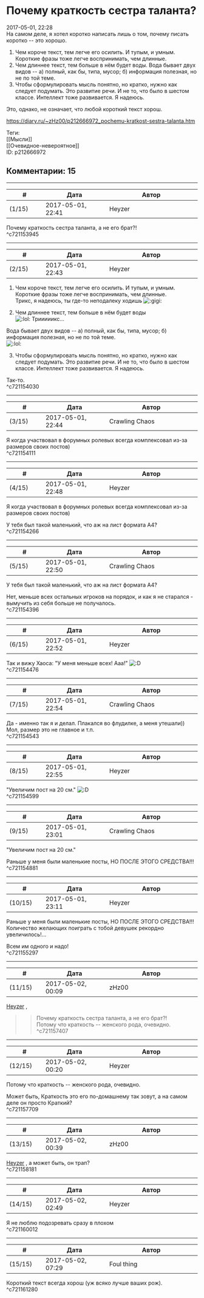 Почему краткость сестра таланта?
================================

  
2017-05-01, 22:28  
 На самом деле, я хотел коротко написать лишь о том, почему писать коротко -- это хорошо.   
 1. Чем короче текст, тем легче его осилить. И тупым, и умным. Короткие фразы тоже легче воспринимать, чем длинные.   
 2. Чем длиннее текст, тем больше в нём будет воды. Вода бывает двух видов -- а) полный, как бы, типа, мусор; б) информация полезная, но не по той теме.   
 3. Чтобы сформулировать мысль понятно, но кратко, нужно как следует подумать. Это развитие речи. И не то, что было в шестом классе. Интеллект тоже развивается. Я надеюсь.   
   
 Это, однако, не означает, что любой короткий текст хорош.   
  
<https://diary.ru/~zHz00/p212666972_pochemu-kratkost-sestra-talanta.htm>  
  
Теги:  
[[Мысли]]  
[[Очевидное-невероятное]]  
ID: p212666972  


Комментарии: 15
---------------

  


---



|         #         |              Дата              |                     Автор                     |           ID           |
| --- | --- | --- | --- |
| (1/15) | 2017-05-01, 22:41 | Heyzer | c721153945 |

  
 Почему краткость сестра таланта, а не его брат?!   
 ^c721153945

---



|         #         |              Дата              |                     Автор                     |           ID           |
| --- | --- | --- | --- |
| (2/15) | 2017-05-01, 22:43 | Heyzer | c721154030 |

  
  1. Чем короче текст, тем легче его осилить. И тупым, и умным. Короткие фразы тоже легче воспринимать, чем длинные.    
 Трикс, я надеюсь, ты где-то неподалеку ходишь ![:gigi:](http://static.diary.ru/picture/1134.gif)   
   
  2. Чем длиннее текст, тем больше в нём будет воды    
 ![:lol:](http://static.diary.ru/picture/1135.gif) Трииииикс...   
   
  Вода бывает двух видов -- а) полный, как бы, типа, мусор; б) информация полезная, но не по той теме.    
 ![:lol:](http://static.diary.ru/picture/1135.gif)   
   
  3. Чтобы сформулировать мысль понятно, но кратко, нужно как следует подумать. Это развитие речи. И не то, что было в шестом классе. Интеллект тоже развивается. Я надеюсь.    
   
 Так-то.   
 ^c721154030

---



|         #         |              Дата              |                     Автор                     |           ID           |
| --- | --- | --- | --- |
| (3/15) | 2017-05-01, 22:44 | Crawling Chaos | c721154111 |

  
 Я когда участвовал в форумных ролевых всегда комплексовал из-за размеров своих постов)   
 ^c721154111

---



|         #         |              Дата              |                     Автор                     |           ID           |
| --- | --- | --- | --- |
| (4/15) | 2017-05-01, 22:48 | Heyzer | c721154266 |

  
  Я когда участвовал в форумных ролевых всегда комплексовал из-за размеров своих постов)    
   
 У тебя был такой маленький, что аж на лист формата А4?   
 ^c721154266

---



|         #         |              Дата              |                     Автор                     |           ID           |
| --- | --- | --- | --- |
| (5/15) | 2017-05-01, 22:50 | Crawling Chaos | c721154396 |

  
  У тебя был такой маленький, что аж на лист формата А4?    
   
 Нет, меньше всех остальных игроков на порядок, и как я не старался - вымучить из себя больше не получалось.   
 ^c721154396

---



|         #         |              Дата              |                     Автор                     |           ID           |
| --- | --- | --- | --- |
| (6/15) | 2017-05-01, 22:52 | Heyzer | c721154476 |

  
 Так и вижу Хаоса: "У меня меньше всех! Ааа!" ![:D](http://static.diary.ru/picture/1131.gif)   
 ^c721154476

---



|         #         |              Дата              |                     Автор                     |           ID           |
| --- | --- | --- | --- |
| (7/15) | 2017-05-01, 22:54 | Crawling Chaos | c721154543 |

  
 Да - именно так я и делал. Плакался во флудилке, а меня утешали)) Мол, размер это не главное и т.п.   
 ^c721154543

---



|         #         |              Дата              |                     Автор                     |           ID           |
| --- | --- | --- | --- |
| (8/15) | 2017-05-01, 22:55 | Heyzer | c721154599 |

  
 "Увеличим пост на 20 см." ![:D](http://static.diary.ru/picture/1131.gif)   
 ^c721154599

---



|         #         |              Дата              |                     Автор                     |           ID           |
| --- | --- | --- | --- |
| (9/15) | 2017-05-01, 23:01 | Crawling Chaos | c721154881 |

  
  "Увеличим пост на 20 см."    
   
 Раньше у меня были маленькие посты, НО ПОСЛЕ ЭТОГО СРЕДСТВА!!!   
 ^c721154881

---



|         #         |              Дата              |                     Автор                     |           ID           |
| --- | --- | --- | --- |
| (10/15) | 2017-05-01, 23:11 | Heyzer | c721155297 |

  
  Раньше у меня были маленькие посты, НО ПОСЛЕ ЭТОГО СРЕДСТВА!!!    
 Количество желающих поиграть с тобой девушек рекордно увеличилось!...   
   
 Всем им одного и надо!   
 ^c721155297

---



|         #         |              Дата              |                     Автор                     |           ID           |
| --- | --- | --- | --- |
| (11/15) | 2017-05-02, 00:09 | zHz00 | c721157407 |

  
  [Heyzer](http://heyzero.diary.ru "Orca")  ,   
 >>Почему краткость сестра таланта, а не его брат?!   
 Потому что краткость -- женского рода, очевидно.   
 ^c721157407

---



|         #         |              Дата              |                     Автор                     |           ID           |
| --- | --- | --- | --- |
| (12/15) | 2017-05-02, 00:20 | Heyzer | c721157709 |

  
  Потому что краткость -- женского рода, очевидно.    
   
 Может быть, Краткость это его по-домашнему так зовут, а на самом деле он просто Краткий?   
 ^c721157709

---



|         #         |              Дата              |                     Автор                     |           ID           |
| --- | --- | --- | --- |
| (13/15) | 2017-05-02, 00:39 | zHz00 | c721158181 |

  
  [Heyzer](http://heyzero.diary.ru "Orca")  , а может быть, он трап?   
 ^c721158181

---



|         #         |              Дата              |                     Автор                     |           ID           |
| --- | --- | --- | --- |
| (14/15) | 2017-05-02, 02:49 | Heyzer | c721160012 |

  
 Я не люблю подозревать сразу в плохом   
 ^c721160012

---



|         #         |              Дата              |                     Автор                     |           ID           |
| --- | --- | --- | --- |
| (15/15) | 2017-05-02, 07:29 | Foul thing | c721161280 |

  
 Короткий текст всегда хорош (уж всяко лучше ваших рож).   
 ^c721161280